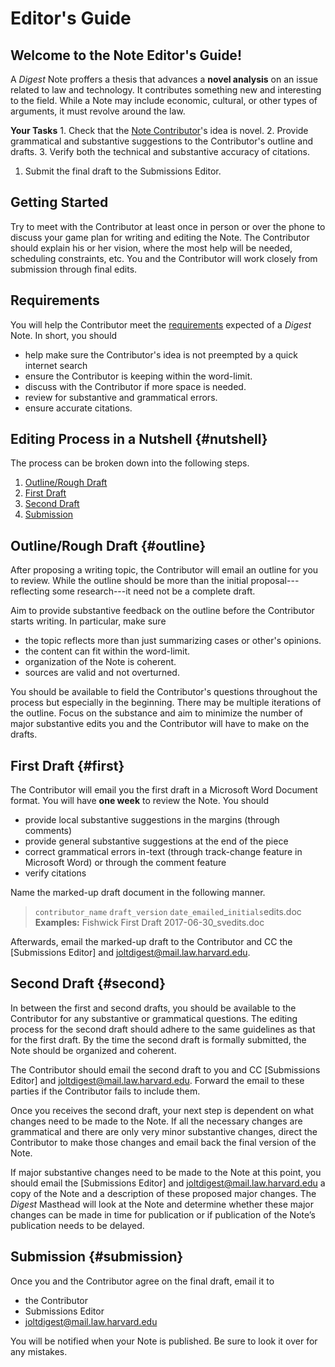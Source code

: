 # Editor's Guide

## Welcome to the Note Editor's Guide!

A _Digest_ Note proffers a thesis that advances a **novel analysis** on an issue related to law and technology. It contributes something new and interesting to the field. While a Note may include economic, cultural, or other types of arguments, it must revolve around the law.

**Your Tasks** 1. Check that the [Note Contributor](notecontributorguide.md)'s idea is novel. 2. Provide grammatical and substantive suggestions to the Contributor's outline and drafts. 3. Verify both the technical and substantive accuracy of citations.

1. Submit the final draft to the Submissions Editor.

## Getting Started

Try to meet with the Contributor at least once in person or over the phone to discuss your game plan for writing and editing the Note. The Contributor should explain his or her vision, where the most help will be needed, scheduling constraints, etc. You and the Contributor will work closely from submission through final edits.

## Requirements

You will help the Contributor meet the [requirements](notecontributorguide.md#requirements) expected of a _Digest_ Note. In short, you should

* help make sure the Contributor's idea is not preempted by a quick internet search
* ensure the Contributor is keeping within the word-limit.
* discuss with the Contributor if more space is needed.
* review for substantive and grammatical errors.
* ensure accurate citations.

## Editing Process in a Nutshell {#nutshell}

The process can be broken down into the following steps.

1. [Outline/Rough Draft](noteeditorguide.md#outline)
2. [First Draft](noteeditorguide.md#first)
3. [Second Draft](noteeditorguide.md#second)
4. [Submission](noteeditorguide.md#submission)

## Outline/Rough Draft {#outline}

After proposing a writing topic, the Contributor will email an outline for you to review. While the outline should be more than the initial proposal---reflecting some research---it need not be a complete draft.

Aim to provide substantive feedback on the outline before the Contributor starts writing. In particular, make sure

* the topic reflects more than just summarizing cases or other's opinions.
* the content can fit within the word-limit.
* organization of the Note is coherent.
* sources are valid and not overturned.

You should be available to field the Contributor's questions throughout the process but especially in the beginning. There may be multiple iterations of the outline. Focus on the substance and aim to minimize the number of major substantive edits you and the Contributor will have to make on the drafts.

## First Draft {#first}

The Contributor will email you the first draft in a Microsoft Word Document format. You will have **one week** to review the Note. You should

* provide local substantive suggestions in the margins \(through comments\)
* provide general substantive suggestions at the end of the piece
* correct grammatical errors in-text \(through track-change feature in Microsoft Word\) or through the comment feature
* verify citations

Name the marked-up draft document in the following manner.

> `contributor_name` `draft_version` `date_emailed`\_`initials`edits.doc  
> **Examples:** Fishwick First Draft 2017-06-30\_svedits.doc

Afterwards, email the marked-up draft to the Contributor and CC the \[Submissions Editor\] and joltdigest@mail.law.harvard.edu.

## Second Draft {#second}

In between the first and second drafts, you should be available to the Contributor for any substantive or grammatical questions. The editing process for the second draft should adhere to the same guidelines as that for the first draft. By the time the second draft is formally submitted, the Note should be organized and coherent.

The Contributor should email the second draft to you and CC \[Submissions Editor\] and joltdigest@mail.law.harvard.edu. Forward the email to these parties if the Contributor fails to include them.

Once you receives the second draft, your next step is dependent on what changes need to be made to the Note. If all the necessary changes are grammatical and there are only very minor substantive changes, direct the Contributor to make those changes and email back the final version of the Note.

If major substantive changes need to be made to the Note at this point, you should email the \[Submissions Editor\] and joltdigest@mail.law.harvard.edu a copy of the Note and a description of these proposed major changes. The _Digest_ Masthead will look at the Note and determine whether these major changes can be made in time for publication or if publication of the Note’s publication needs to be delayed.

## Submission {#submission}

Once you and the Contributor agree on the final draft, email it to

* the Contributor
* Submissions Editor
* joltdigest@mail.law.harvard.edu

You will be notified when your Note is published. Be sure to look it over for any mistakes.

